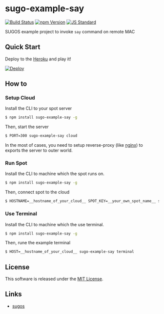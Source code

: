 sugo-example-say
==========

<!---
This file is generated by ape-tmpl. Do not update manually.
--->

<!-- Badge Start -->
<a name="badges"></a>

[![Build Status][bd_travis_com_shield_url]][bd_travis_com_url]
[![npm Version][bd_npm_shield_url]][bd_npm_url]
[![JS Standard][bd_standard_shield_url]][bd_standard_url]

[bd_repo_url]: https://github.com/realglobe-Inc/sugo-example-say
[bd_travis_url]: http://travis-ci.org/realglobe-Inc/sugo-example-say
[bd_travis_shield_url]: http://img.shields.io/travis/realglobe-Inc/sugo-example-say.svg?style=flat
[bd_travis_com_url]: http://travis-ci.com/realglobe-Inc/sugo-example-say
[bd_travis_com_shield_url]: https://api.travis-ci.com/realglobe-Inc/sugo-example-say.svg?token=aeFzCpBZebyaRijpCFmm
[bd_license_url]: https://github.com/realglobe-Inc/sugo-example-say/blob/master/LICENSE
[bd_codeclimate_url]: http://codeclimate.com/github/realglobe-Inc/sugo-example-say
[bd_codeclimate_shield_url]: http://img.shields.io/codeclimate/github/realglobe-Inc/sugo-example-say.svg?style=flat
[bd_codeclimate_coverage_shield_url]: http://img.shields.io/codeclimate/coverage/github/realglobe-Inc/sugo-example-say.svg?style=flat
[bd_gemnasium_url]: https://gemnasium.com/realglobe-Inc/sugo-example-say
[bd_gemnasium_shield_url]: https://gemnasium.com/realglobe-Inc/sugo-example-say.svg
[bd_npm_url]: http://www.npmjs.org/package/sugo-example-say
[bd_npm_shield_url]: http://img.shields.io/npm/v/sugo-example-say.svg?style=flat
[bd_standard_url]: http://standardjs.com/
[bd_standard_shield_url]: https://img.shields.io/badge/code%20style-standard-brightgreen.svg

<!-- Badge End -->


<!-- Description Start -->
<a name="description"></a>

SUGOS example project to invoke `say` command on remote MAC

<!-- Description End -->


<!-- Overview Start -->
<a name="overview"></a>



<!-- Overview End -->


<!-- Sections Start -->
<a name="sections"></a>

<!-- Section from "doc/guides/01.Quick Start.md.hbs" Start -->

<a name="section-doc-guides-01-quick-start-md"></a>
Quick Start
-----

Deploy to the [Heroku][heroku_url] and play it!

[![Deploy](https://www.herokucdn.com/deploy/button.svg)](https://heroku.com/deploy?template=https://github.com/realglobe-Inc/sugo-example-say/tree/heroku)

[heroku_url]: https://www.heroku.com/


<!-- Section from "doc/guides/01.Quick Start.md.hbs" End -->

<!-- Section from "doc/guides/10.How to.md.hbs" Start -->

<a name="section-doc-guides-10-how-to-md"></a>
How to
-------

<!-- Section from "doc/guides/10.How to.md.hbs" End -->

<!-- Section from "doc/guides/11.Setup Cloud.md.hbs" Start -->

<a name="section-doc-guides-11-setup-cloud-md"></a>
### Setup Cloud

Install the CLI to your spot server

```bash
$ npm install sugo-example-say -g
```

Then, start the server

```bash
$ PORT=300 sugo-example-say cloud
```

In the most of cases, you need to setup reverse-proxy (like [nginx][nginx_url]) to exports the server to outer world.

[nginx_url]: https://www.nginx.com/


<!-- Section from "doc/guides/11.Setup Cloud.md.hbs" End -->

<!-- Section from "doc/guides/12.Run Spot.md.hbs" Start -->

<a name="section-doc-guides-12-run-spot-md"></a>
### Run Spot


Install the CLI to machine which the spot runs on. 

```bash
$ npm install sugo-example-say -g
```

Then, connect spot to the cloud

```bash
$ HOSTNAME=__hostname_of_your_cloud__ SPOT_KEY=__your_own_spot_name__ sugo-example-say spot
```


<!-- Section from "doc/guides/12.Run Spot.md.hbs" End -->

<!-- Section from "doc/guides/13.Use Terminal.md.hbs" Start -->

<a name="section-doc-guides-13-use-terminal-md"></a>
### Use Terminal


Install the CLI to machine which the use terminal.

```bash
$ npm install sugo-example-say -g
```

Then, rune the example terminal

```bash
$ HOST=__hostname_of_your_cloud__ sugo-example-say terminal
```

<!-- Section from "doc/guides/13.Use Terminal.md.hbs" End -->


<!-- Sections Start -->


<!-- LICENSE Start -->
<a name="license"></a>

License
-------
This software is released under the [MIT License](https://github.com/realglobe-Inc/sugo-example-say/blob/master/LICENSE).

<!-- LICENSE End -->


<!-- Links Start -->
<a name="links"></a>

Links
------

+ [sugos](https://github.com/realglobe-Inc/sugos)

<!-- Links End -->
